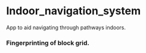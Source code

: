 # Indoor_navigation_system
App to aid navigating through pathways indoors.
### Fingerprinting of block grid.

